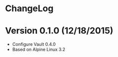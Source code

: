 ChangeLog
==============

# Version 0.1.0 (12/18/2015)

- Configure Vault 0.4.0
- Based on Alpine Linux 3.2
